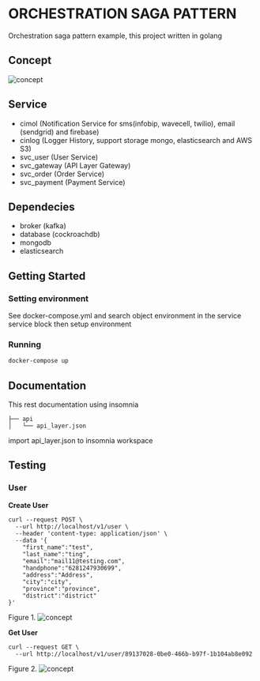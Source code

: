 # ORCHESTRATION SAGA PATTERN
Orchestration saga pattern example, this project written in golang

## Concept
![concept](https://github.com/sofyan48/orchestration-pattern-example/raw/master/docs/concept.png)

## Service
- cimol (Notification Service for sms(infobip, wavecell, twilio), email (sendgrid) and firebase)
- cinlog (Logger History, support storage mongo, elasticsearch and AWS S3)
- svc_user (User Service)
- svc_gateway (API Layer Gateway)
- svc_order (Order Service)
- svc_payment (Payment Service)

## Dependecies
- broker (kafka)
- database (cockroachdb)
- mongodb
- elasticsearch

## Getting Started
### Setting environment
See docker-compose.yml and search object environment in the service service block then setup environment
### Running
```bash
docker-compose up
```
## Documentation
This rest documentation using insomnia
```
├── api
│   └── api_layer.json
```
import api_layer.json to insomnia workspace

## Testing
### User
**Create User**
```
curl --request POST \
  --url http://localhost/v1/user \
  --header 'content-type: application/json' \
  --data '{
	"first_name":"test",
	"last_name":"ting",
	"email":"mail11@testing.com",
	"handphone":"6281247930699",
	"address":"Address",
	"city":"city",
	"province":"province",
	"district":"district"
}'
```
Figure 1.
![concept](https://github.com/sofyan48/orchestration-pattern-example/raw/master/docs/user/create.png)

**Get User**
```
curl --request GET \
  --url http://localhost/v1/user/89137028-0be0-466b-b97f-1b104ab8e092
```
Figure 2.
![concept](https://github.com/sofyan48/orchestration-pattern-example/raw/master/docs/user/get.png)